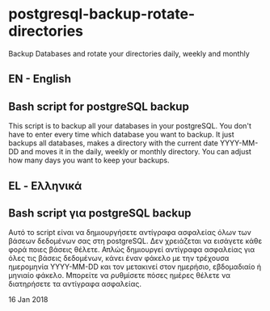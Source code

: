 # postgresql-backup-rotate-directories
Backup Databases and rotate your directories daily, weekly and monthly


EN - English
---------------------------------------------------------------------------
Bash script for postgreSQL backup
---------------------------------------------------------------------------
This script is to backup all your databases in your postgreSQL.
You don't have to enter every time which database you want to backup.
It just backups all databases, makes a directory with the current date YYYY-MM-DD and moves it in the daily, weekly or monthly directory.
You can adjust how many days you want to keep your backups.


EL - Ελληνικά
---------------------------------------------------------------------------
Bash script για postgreSQL backup
---------------------------------------------------------------------------
Αυτό το script είναι να δημιουργήσετε αντίγραφα ασφαλείας όλων των βάσεων δεδομένων σας στη postgreSQL.
Δεν χρειάζεται να εισάγετε κάθε φορά ποιες βάσεις θέλετε.
Απλώς δημιουργεί αντίγραφα ασφαλείας για όλες τις βάσεις δεδομένων, κάνει έναν φάκελο με την τρέχουσα ημερομηνία YYYY-MM-DD και τον μετακινεί στον ημερήσιο, εβδομαδιαίο ή μηνιαίο φάκελο.
Μπορείτε να ρυθμίσετε πόσες ημέρες θέλετε να διατηρήσετε τα αντίγραφα ασφαλείας.

16 Jan 2018
